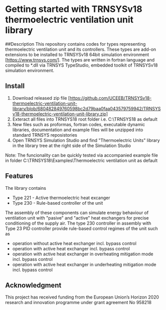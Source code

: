 # Getting started with TRNSYSv18 thermoelectric ventilation unit library
##Description
This repository contains codes for types representing thermoelectric ventilation unit and its controllers. These types are add-on extensions to be installed to TRNSYSv18 64bit simulation environment [https://www.trnsys.com/]. The types are written in fortran language and compiled to *.dll via TRNSYS TypeStudio, embedded toolkit of TRNSYSv18 simulation environment.  

## Install
1) Download released zip file [https://github.com/UCEEB/TRNSYSv18-thermoelectric-ventilation-unit-library/blob/680482849760598bc2d79baa0faa043579759942/TRNSYSv18-thermoelectric-ventilation-unit-library.zip]
2) Exteract all files into TRNSYS18 root folder i.e. C:\TRNSYS18 as default
3) New files such as proformas, fortran codes, executable dynamic libraries, documentation and example files will be unzipped into standard TRNSYS reposistories
4) Open TRNSYS Simulation Studio and find "Thermoelectric Units" library in the library tree at the right side of the Simulation Studio

Note: The funcionality can be quickly tested via accompanied  example file in folder C:\TRNSYS18\Examples\Thermoelectric ventilation unit as default  

## Features
The library contains 
* Type 221 - Active thermoelectric heat excanger
* Type 230 - Rule-based controller of the unit

The assembly of these components can simulate energy behaviour of  ventilation unit with "pasive" and "active" heat exchangers for precise conditioning of the supply air. The type 230 controller in assembly with Type 23 PID controller provide rule-based control regimes of the unit such as 
* operation without active heat exchanger incl. bypass control
* operation with active heat exchanger incl. bypass control
* operation with active heat exchanger in overheating mitigation mode incl. bypass control
* operation with active heat exchanger in underheating mitigation mode incl. bypass control

## Acknowledgment
This project has received funding from  the  European  Union’s Horizon 2020     research     and innovation    programme    under grant agreement No 958218
